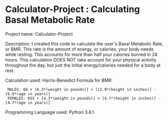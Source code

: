 # Calculator-Project : Calculating Basal Metabolic Rate

Project name:
  Calculator-Project
  
Description:
  I created this code to calculate the user's Basal Metabolic Rate, or BMR. This rate is the amount of energy, or calories, your body needs while resting. This accounts for more than half your calories burned in 24 hours. This calculation DOES NOT take account for your physical activity throughout the day, but just the initial energy/calories needed for a body at rest.
  
  Calculation used:
  Harris-Benedict Formula for BMR:
  
     MALES: 66 + [6.3*(weight in pounds)] + [12.9*(height in inches)] - [6.8*(age in years)]
     FEMALES: 655 + [4.3*(weight in pounds)] + [4.7*(height in inches)] - [4.7*(age in years)]

Programming Language used: 
  Python 3.8.1
